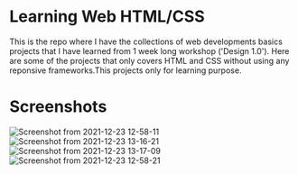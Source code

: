 # Learning Web HTML/CSS 
This is the repo where I have the collections of web developments basics projects
that I have learned from  1 week long workshop ('Design 1.0').
Here are some of the projects that only covers HTML and CSS 
without using any reponsive frameworks.This projects only for learning purpose.


# Screenshots 


![Screenshot from 2021-12-23 12-58-11](https://user-images.githubusercontent.com/53189504/147206267-67d20752-dc02-4171-9c4c-0e04b1de2878.png) </br>
![Screenshot from 2021-12-23 13-16-21](https://user-images.githubusercontent.com/53189504/147206275-fac120ae-13f5-4d17-96b3-da9e86c2f894.png) </br>
![Screenshot from 2021-12-23 13-17-09](https://user-images.githubusercontent.com/53189504/147206277-0ea305f7-d74d-4944-a1ac-909cff3799be.png)  </br>
![Screenshot from 2021-12-23 12-58-21](https://user-images.githubusercontent.com/53189504/147206305-646bd557-7b26-4b4b-8764-832be8a84a63.png)  </br>
